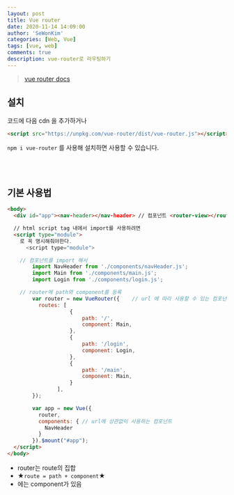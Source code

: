 ```yaml
---
layout: post
title: Vue router
date: 2020-11-14 14:09:00
author: 'SeWonKim'
categories: [Web, Vue]
tags: [vue, web]
comments: true
description: vue-router로 라우팅하기
---
```


> [vue router docs](https://kr.vuejs.org/v2/guide/routing.html)

## 설치

코드에 다음 cdn 을 추가하거나

```html
<script src="https://unpkg.com/vue-router/dist/vue-router.js"></script>
```

`npm i vue-router` 를 사용해 설치하면 사용할 수 있습니다.

&nbsp;  
&nbsp;

## 기본 사용법

```html
<body>
  <div id="app"><nav-header></nav-header> // 컴포넌트 <router-view></router-view> // 라우터 뷰</div>

  // html script tag 내에서 import를 사용하려면
  <script type="module">
    로 꼭 명시해줘야한다.
      <script type="module">

    // 컴포넌트를 import 해서
        import NavHeader from './components/navHeader.js';
        import Main from './components/main.js';
        import Login from './components/login.js';

    // router에 path와 component를 등록
        var router = new VueRouter({    // url 에 따라 사용할 수 있는 컴포넌트들
          routes: [
                    {
                        path: '/',
                        component: Main,
                    },
                    {
                        path: '/login',
                        component: Login,
                    },
                    {
                        path: '/main',
                        component: Main,
                    }
                ],
        });

        var app = new Vue({
          router,
          components: { // url에 상관없이 사용하는 컴포넌트
            NavHeader
          }
        }).$mount("#app");
  </script>
</body>
```

- router는 route의 집합
- ★`route = path + component`★
- <router-view>에는 component가 있음

&nbsp;  
&nbsp;
